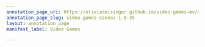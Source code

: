 ```yaml
---
annotation_page_uri: https://oliviadeisinger.github.io/video-games-mv/annotations/video-games-canvas-1-0-35.json
annotation_page_slug: video-games-canvas-1-0-35
layout: annotation_page
manifest_label: Video Games

---
```

